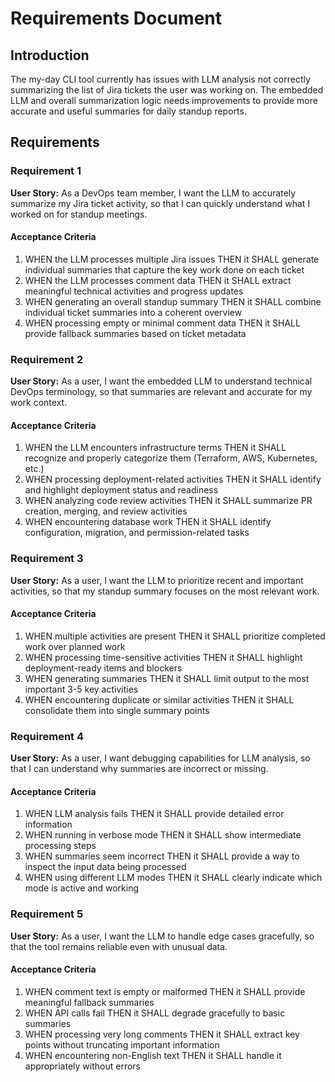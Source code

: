 # Requirements Document

## Introduction

The my-day CLI tool currently has issues with LLM analysis not correctly summarizing the list of Jira tickets the user was working on. The embedded LLM and overall summarization logic needs improvements to provide more accurate and useful summaries for daily standup reports.

## Requirements

### Requirement 1

**User Story:** As a DevOps team member, I want the LLM to accurately summarize my Jira ticket activity, so that I can quickly understand what I worked on for standup meetings.

#### Acceptance Criteria

1. WHEN the LLM processes multiple Jira issues THEN it SHALL generate individual summaries that capture the key work done on each ticket
2. WHEN the LLM processes comment data THEN it SHALL extract meaningful technical activities and progress updates
3. WHEN generating an overall standup summary THEN it SHALL combine individual ticket summaries into a coherent overview
4. WHEN processing empty or minimal comment data THEN it SHALL provide fallback summaries based on ticket metadata

### Requirement 2

**User Story:** As a user, I want the embedded LLM to understand technical DevOps terminology, so that summaries are relevant and accurate for my work context.

#### Acceptance Criteria

1. WHEN the LLM encounters infrastructure terms THEN it SHALL recognize and properly categorize them (Terraform, AWS, Kubernetes, etc.)
2. WHEN processing deployment-related activities THEN it SHALL identify and highlight deployment status and readiness
3. WHEN analyzing code review activities THEN it SHALL summarize PR creation, merging, and review activities
4. WHEN encountering database work THEN it SHALL identify configuration, migration, and permission-related tasks

### Requirement 3

**User Story:** As a user, I want the LLM to prioritize recent and important activities, so that my standup summary focuses on the most relevant work.

#### Acceptance Criteria

1. WHEN multiple activities are present THEN it SHALL prioritize completed work over planned work
2. WHEN processing time-sensitive activities THEN it SHALL highlight deployment-ready items and blockers
3. WHEN generating summaries THEN it SHALL limit output to the most important 3-5 key activities
4. WHEN encountering duplicate or similar activities THEN it SHALL consolidate them into single summary points

### Requirement 4

**User Story:** As a user, I want debugging capabilities for LLM analysis, so that I can understand why summaries are incorrect or missing.

#### Acceptance Criteria

1. WHEN LLM analysis fails THEN it SHALL provide detailed error information
2. WHEN running in verbose mode THEN it SHALL show intermediate processing steps
3. WHEN summaries seem incorrect THEN it SHALL provide a way to inspect the input data being processed
4. WHEN using different LLM modes THEN it SHALL clearly indicate which mode is active and working

### Requirement 5

**User Story:** As a user, I want the LLM to handle edge cases gracefully, so that the tool remains reliable even with unusual data.

#### Acceptance Criteria

1. WHEN comment text is empty or malformed THEN it SHALL provide meaningful fallback summaries
2. WHEN API calls fail THEN it SHALL degrade gracefully to basic summaries
3. WHEN processing very long comments THEN it SHALL extract key points without truncating important information
4. WHEN encountering non-English text THEN it SHALL handle it appropriately without errors